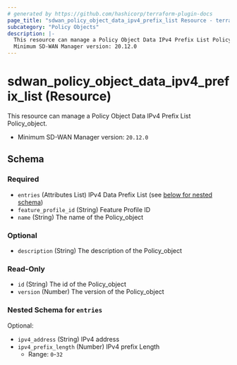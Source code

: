 ```yaml
---
# generated by https://github.com/hashicorp/terraform-plugin-docs
page_title: "sdwan_policy_object_data_ipv4_prefix_list Resource - terraform-provider-sdwan"
subcategory: "Policy Objects"
description: |-
  This resource can manage a Policy Object Data IPv4 Prefix List Policy_object.
  Minimum SD-WAN Manager version: 20.12.0
---
```


# sdwan_policy_object_data_ipv4_prefix_list (Resource)

This resource can manage a Policy Object Data IPv4 Prefix List Policy_object.
  - Minimum SD-WAN Manager version: `20.12.0`



<!-- schema generated by tfplugindocs -->
## Schema

### Required

- `entries` (Attributes List) IPv4 Data Prefix List (see [below for nested schema](#nestedatt--entries))
- `feature_profile_id` (String) Feature Profile ID
- `name` (String) The name of the Policy_object

### Optional

- `description` (String) The description of the Policy_object

### Read-Only

- `id` (String) The id of the Policy_object
- `version` (Number) The version of the Policy_object

<a id="nestedatt--entries"></a>
### Nested Schema for `entries`

Optional:

- `ipv4_address` (String) IPv4 address
- `ipv4_prefix_length` (Number) IPv4 prefix Length
  - Range: `0`-`32`
